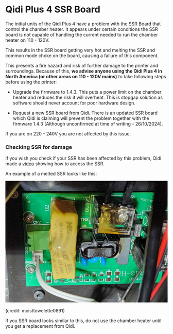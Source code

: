 # Qidi Plus 4 SSR Board

The initial units of the Qidi Plus 4 have a problem with the SSR Board that control the chamber heater. It appears under certain conditions the SSR board is not capable of handling the current needed to run the chamber heater on 110 - 120V. 

This results in the SSR board getting very hot and melting the SSR and common mode choke on the board, causing a failure of this component. 

This presents a fire hazard and risk of further damage to the printer and surroundings. Because of this, **we advise anyone using the Qidi Plus 4 in North America (or other areas on 110 - 120V  mains)** to take following steps before using the printer:

- Upgrade the firmware to 1.4.3. This puts a power limit on the chamber heater and reduces the risk it will overheat. This is stopgap solution as software should never account for poor hardware design. 

- Request a new SSR board from Qidi. There is an updated SSR board which Qidi is claiming will prevent the problem together with the firmware 1.4.3 (Although unconfirmed at time of writing - 26/10/2024).

If you are on 220 - 240V you are not affected by this issue.

### Checking SSR for damage

If you wish you check if your SSR has been affected by this problem, Qidi made a [video](https://drive.google.com/drive/folders/180hEn-bLIeLqfGz-xd5-HUZBBD4ypZ1-) showing how to access the SSR. 

An example of a melted SSR looks like this: 

![alt text](ssr_board_bad.jpg)

(credit: moisttowelette0891)

If you SSR board looks similar to this, do not use the chamber heater until you get a replacement from Qidi.